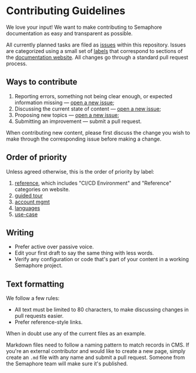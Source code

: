 # Contributing Guidelines

We love your input! We want to make contributing to Semaphore documentation as
easy and transparent as possible.

All currently planned tasks are filed as [issues][issues] within this
repository. Issues are categorized using a small set of [labels][labels] that
correspond to sections of the [documentation website][docs-website]. All changes
go through a standard pull request process.

## Ways to contribute

1. Reporting errors, something not being clear enough, or expected information
   missing — [open a new issue][new-issue];
2. Discussing the current state of content — [open a new issue][new-issue];
3. Proposing new topics — [open a new issue][new-issue];
4. Submitting an improvement — submit a pull request.

When contributing new content, please first discuss the change you wish to make
through the corresponding issue before making a change.

## Order of priority

Unless agreed otherwise, this is the order of priority by label:

1. [reference][reference-issues], which includes "CI/CD Environment" and
  "Reference" categories on website.
2. [guided tour][guided-tour-issues]
3. [account mgmt][account-mgmt-issues]
4. [languages][languages-issues]
5. [use-case][use-case-issues]

## Writing

- Prefer active over passive voice.
- Edit your first draft to say the same thing with less words.
- Verify any configuration or code that's part of your content in a working
  Semaphore project.

## Text formatting

We follow a few rules:

- All text must be limited to 80 characters, to make discussing changes in pull
  requests easier.
- Prefer reference-style links.

When in doubt use any of the current files as an example.

Markdown files need to follow a naming pattern to match records in CMS. If
you're an external contributor and would like to create a new page, simply
create an `.md` file with any name and submit a pull request. Someone from the
Semaphore team will make sure it's published.

[issues]: https://github.com/semaphoreci/docs/issues
[labels]: https://github.com/semaphoreci/docs/labels
[docs-website]: https://docs.semaphoreci.com
[new-issue]: https://github.com/semaphoreci/docs/issues/new
[reference-issues]: https://github.com/semaphoreci/docs/labels/reference
[guided-tour-issues]: https://github.com/semaphoreci/docs/labels/guided%20tour
[account-mgmt-issues]: https://github.com/semaphoreci/docs/labels/account%20mgmt
[languages-issues]: https://github.com/semaphoreci/docs/labels/languages
[use-case-issues]: https://github.com/semaphoreci/docs/labels/use%20case
